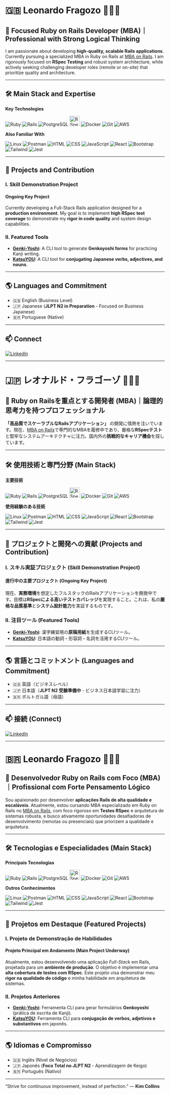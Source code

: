 # 🇬🇧 Leonardo Fragozo 🙋🏻‍♂️

## 🎩 Focused Ruby on Rails Developer (MBA)｜Professional with Strong Logical Thinking

I am passionate about developing **high-quality, scalable Rails applications**. Currently pursuing a specialized MBA in Ruby on Rails at [MBA on Rails](https://mbaonrails.com.br/). I am rigorously focused on **RSpec Testing** and robust system architecture, while actively seeking challenging developer roles (remote or on-site) that prioritize quality and architecture.

---

## 🛠️ Main Stack and Expertise

**Key Technologies**

![Ruby](https://skillicons.dev/icons?i=ruby)
![Rails](https://skillicons.dev/icons?i=rails)
![PostgreSQL](https://skillicons.dev/icons?i=postgres)
<img src="https://www.svgrepo.com/show/374053/rspec.svg" alt="RSpec" width="32" height="32" />
![Docker](https://skillicons.dev/icons?i=docker)
![Git](https://skillicons.dev/icons?i=git)
![AWS](https://skillicons.dev/icons?i=aws)

**Also Familiar With**

![Linux](https://skillicons.dev/icons?i=linux)
![Postman](https://skillicons.dev/icons?i=postman)
![HTML](https://skillicons.dev/icons?i=html)
![CSS](https://skillicons.dev/icons?i=css)
![JavaScript](https://skillicons.dev/icons?i=js)
![React](https://skillicons.dev/icons?i=react)
![Bootstrap](https://skillicons.dev/icons?i=bootstrap)
![Tailwind](https://skillicons.dev/icons?i=tailwind)
![Jest](https://skillicons.dev/icons?i=jest)

---

## 💼 Projects and Contribution

### I. Skill Demonstration Project
#### Ongoing Key Project
Currently developing a Full-Stack Rails application designed for a **production environment**. My goal is to implement **high RSpec test coverage** to demonstrate my **rigor in code quality** and system design capabilities.

### II. Featured Tools
* **[Genki-Yoshi](https://github.com/FragozoLeonardo/Genki-Yoshi):** A CLI tool to generate **Genkoyoshi forms** for practicing Kanji writing.
* **[KatsuYOU](https://github.com/FragozoLeonardo/KatsuYOU):** A CLI tool for **conjugating Japanese verbs, adjectives, and nouns**.

---

## 🌎 Languages and Commitment

* 🇬🇧 English (Business Level)
* 🇯🇵 Japanese (**JLPT N2 in Preparation** - Focused on Business Japanese)
* 🇧🇷 Portuguese (Native)

---

## 📫 Connect

[![LinkedIn](https://skillicons.dev/icons?i=linkedin)](https://linkedin.com/in/leonardo-fragozo)

---
# 🇯🇵 レオナルド・フラゴーゾ 🙋🏻‍♂️

## 🎩 Ruby on Railsを重点とする開発者 (MBA)｜論理的思考力を持つプロフェッショナル

**「高品質でスケーラブルなRailsアプリケーション」** の開発に情熱を注いでいます。現在、[MBA on Rails](https://mbaonrails.com.br/)で専門的なMBAを履修中であり、厳格な**RSpecテスト**と堅牢なシステムアーキテクチャに注力。国内外の**挑戦的なキャリア機会**を探しています。

---

## 🛠️ 使用技術と専門分野 (Main Stack)

**主要技術**

![Ruby](https://skillicons.dev/icons?i=ruby)
![Rails](https://skillicons.dev/icons?i=rails)
![PostgreSQL](https://skillicons.dev/icons?i=postgres)
<img src="https://www.svgrepo.com/show/374053/rspec.svg" alt="RSpec" width="32" height="32" />
![Docker](https://skillicons.dev/icons?i=docker)
![Git](https://skillicons.dev/icons?i=git)
![AWS](https://skillicons.dev/icons?i=aws)

**使用経験のある技術**

![Linux](https://skillicons.dev/icons?i=linux)
![Postman](https://skillicons.dev/icons?i=postman)
![HTML](https://skillicons.dev/icons?i=html)
![CSS](https://skillicons.dev/icons?i=css)
![JavaScript](https://skillicons.dev/icons?i=js)
![React](https://skillicons.dev/icons?i=react)
![Bootstrap](https://skillicons.dev/icons?i=bootstrap)
![Tailwind](https://skillicons.dev/icons?i=tailwind)
![Jest](https://skillicons.dev/icons?i=jest)

---

## 💼 プロジェクトと開発への貢献 (Projects and Contribution)

### I. スキル実証プロジェクト (Skill Demonstration Project)
#### 進行中の主要プロジェクト (Ongoing Key Project)
現在、**実務環境**を想定したフルスタックのRailsアプリケーションを開発中です。目標は**RSpecによる高いテストカバレッジ**を実現すること。これは、私の**厳格な品質基準**と**システム設計能力**を実証するものです。

### II. 注目ツール (Featured Tools)
* **[Genki-Yoshi](https://github.com/FragozoLeonardo/Genki-Yoshi):** 漢字練習用の**原稿用紙**を生成するCLIツール。
* **[KatsuYOU](https://github.com/FragozoLeonardo/KatsuYOU):** 日本語の動詞・形容詞・名詞を活用するCLIツール。

---

## 🌎 言語とコミットメント (Languages and Commitment)

* 🇬🇧 英語（ビジネスレベル）
* 🇯🇵 日本語（**JLPT N2 受験準備中** - ビジネス日本語学習に注力）
* 🇧🇷 ポルトガル語（母語）

---

## 📫 接続 (Connect)

[![LinkedIn](https://skillicons.dev/icons?i=linkedin)](https://linkedin.com/in/leonardo-fragozo)

---
# 🇧🇷 Leonardo Fragozo 🙋🏻‍♂️

## 🎩 Desenvolvedor Ruby on Rails com Foco (MBA)｜Profissional com Forte Pensamento Lógico

Sou apaixonado por desenvolver **aplicações Rails de alta qualidade e escaláveis**. Atualmente, estou cursando MBA especializado em Ruby on Rails no [MBA on Rails](https://mbaonrails.com.br/), com foco rigoroso em **Testes RSpec** e arquitetura de sistemas robusta, e busco ativamente oportunidades desafiadoras de desenvolvimento (remotas ou presenciais) que priorizem a qualidade e arquitetura.

---

## 🛠️ Tecnologias e Especialidades (Main Stack)

**Principais Tecnologias**

![Ruby](https://skillicons.dev/icons?i=ruby)
![Rails](https://skillicons.dev/icons?i=rails)
![PostgreSQL](https://skillicons.dev/icons?i=postgres)
<img src="https://www.svgrepo.com/show/374053/rspec.svg" alt="RSpec" width="32" height="32" />
![Docker](https://skillicons.dev/icons?i=docker)
![Git](https://skillicons.dev/icons?i=git)
![AWS](https://skillicons.dev/icons?i=aws)

**Outros Conhecimentos**

![Linux](https://skillicons.dev/icons?i=linux)
![Postman](https://skillicons.dev/icons?i=postman)
![HTML](https://skillicons.dev/icons?i=html)
![CSS](https://skillicons.dev/icons?i=css)
![JavaScript](https://skillicons.dev/icons?i=js)
![React](https://skillicons.dev/icons?i=react)
![Bootstrap](https://skillicons.dev/icons?i=bootstrap)
![Tailwind](https://skillicons.dev/icons?i=tailwind)
![Jest](https://skillicons.dev/icons?i=jest)

---

## 💼 Projetos em Destaque (Featured Projects)

### I. Projeto de Demonstração de Habilidades
#### Projeto Principal em Andamento (Main Project Underway)
Atualmente, estou desenvolvendo uma aplicação *Full-Stack* em Rails, projetada para um **ambiente de produção**. O objetivo é implementar uma **alta cobertura de testes com RSpec**. Este projeto visa demonstrar meu **rigor na qualidade de código** e minha habilidade em arquitetura de sistemas.

### II. Projetos Anteriores
* **[Genki-Yoshi](https://github.com/FragozoLeonardo/Genki-Yoshi):** Ferramenta CLI para gerar formulários **Genkoyoshi** (prática de escrita de Kanji).
* **[KatsuYOU](https://github.com/FragozoLeonardo/KatsuYOU):** Ferramenta CLI para **conjugação de verbos, adjetivos e substantivos** em japonês.

---

## 🌎 Idiomas e Compromisso

* 🇬🇧 Inglês (Nível de Negócios)
* 🇯🇵 Japonês (**Foco Total no JLPT N2** - Aprendizagem de Keigo)
* 🇧🇷 Português (Nativo)

---

“Strive for continuous improvement, instead of perfection.” — **Kim Collins**
